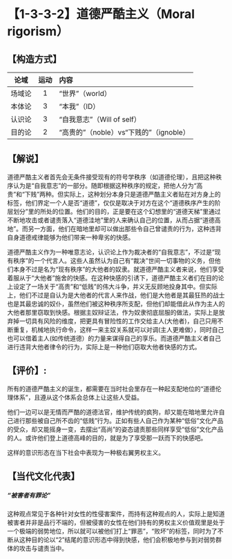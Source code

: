 # 【1-3-3-2】道德严酷主义（Moral rigorism）

## 【构造方式】
| 论域 | 运动           | 内容 |
|:----:|:----------------:|:-----|
| 场域论   |1 |  “世界”（world）  |
| 本体论   |3 |  “本我”（ID）  |
| 认识论   | 3|   “自我意志”（Will of self） |
| 目的论   | 2|  “高贵的”（noble）vs“下贱的”（ignoble）  |

## 【解说】
道德严酷主义者首先会无条件接受现有的符号学秩序（如道德伦理），且把这种秩序认为是“自我意志”的一部分。随即根据这种秩序的规定，把他人分为“高贵”和“下贱”两种。但实际上，这种划分本身只是道德严酷主义者贴在对方身上的标签，他们界定一个人是否“道德”，仅仅是取决于对方在这个“道德秩序产生的阶层划分”里的所处的位置。他们的目的，正是要在这个幻想里的“道德天梯”里通过不断地攻击或者谴责落入“道德洼地”里的人来确认自己的位置，从而占据“道德高地”。而另一方面，他们在暗地里却可以做出那些令自己曾谴责的行为，这种违背自身道德戒律能够为他们带来一种卑劣的快感。

道德严酷主义作为一种唯意志论，认识论上作为裁决者的“自我意志”，不过是“现有秩序”的一个代言人。这些人虽然认为自己有“裁决”世间一切事物的义务，但他们本身不过是名为“现有秩序”的大他者的奴隶。就道德严酷主义者来说，他们享受着服从于“大他者”施舍的快感。在这种快感的引诱下，道德严酷主义者们在目的论上设定了一场关于“高贵”和“低贱”的伟大斗争，并义无反顾地投身其中。但实际上，他们不过是自认为是大他者的代言人来作战，他们是大他者是其最狂热的战士也是其最忠诚的奴仆，虽然他们被这种秩序所支配，但他们却能借此从作为主人的大他者那里窃取到快感。根据主奴辩证法，作为奴隶彻底屈服的做法，实际上是放弃掉一切具有风险的维度，把更具有冒险性的工作交给主人(大他者)，自己只用不断重复，机械地执行命令，这样一来主奴关系就可以对调(主人更难做），同时自己也可以借着主人(如传统道德）的力量来谋得自己的享乐。而道德严酷主义者自己进行违背大他者律令的行为，实际上是一种他们窃取大他者快感的方式。

## 【评价】:
 所有的道德严酷主义的诞生，都需要在当时社会里存在一种起支配地位的“道德伦理体系”，且遵从这个体系会总体上让这些人受益。

 他们一边可以是无情而严酷的道德法官，维护传统的疯狗，却又能在暗地里允许自己进行那些被自己所不齿的“低贱”行为。正如有些人自己作为某种“低俗”文化产品的受众，却又能摇身一变，去摆出“高尚”的姿态谴责那些同样享受“低俗”文化产品的人。或许他们登上道德高峰的目的，就是为了享受那一跃而下的快感吧。

 这样的意识形态在当下社会中表现为一种极右翼男权主义。

## 【当代文化代表】
##### “被害者有罪论”
 这种观点常见于各种针对女性的性侵害案件，而持有这种观点的人，实际上是知道被害者并非是品行不端的，但被侵害的女性在他们持有的男权主义价值观里是处于一个极端的弱势地位，所以就可以被他们打上“罪恶”，“败坏”的标签，同时为了不断从这种目的论以“2”结尾的意识形态中得到快感，他们会积极地参与到对弱势群体的攻击与谴责当中。
